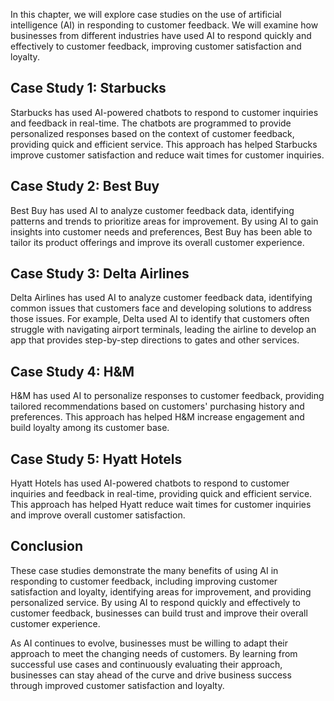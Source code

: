 
In this chapter, we will explore case studies on the use of artificial intelligence (AI) in responding to customer feedback. We will examine how businesses from different industries have used AI to respond quickly and effectively to customer feedback, improving customer satisfaction and loyalty.

Case Study 1: Starbucks
-----------------------

Starbucks has used AI-powered chatbots to respond to customer inquiries and feedback in real-time. The chatbots are programmed to provide personalized responses based on the context of customer feedback, providing quick and efficient service. This approach has helped Starbucks improve customer satisfaction and reduce wait times for customer inquiries.

Case Study 2: Best Buy
----------------------

Best Buy has used AI to analyze customer feedback data, identifying patterns and trends to prioritize areas for improvement. By using AI to gain insights into customer needs and preferences, Best Buy has been able to tailor its product offerings and improve its overall customer experience.

Case Study 3: Delta Airlines
----------------------------

Delta Airlines has used AI to analyze customer feedback data, identifying common issues that customers face and developing solutions to address those issues. For example, Delta used AI to identify that customers often struggle with navigating airport terminals, leading the airline to develop an app that provides step-by-step directions to gates and other services.

Case Study 4: H\&M
------------------

H\&M has used AI to personalize responses to customer feedback, providing tailored recommendations based on customers' purchasing history and preferences. This approach has helped H\&M increase engagement and build loyalty among its customer base.

Case Study 5: Hyatt Hotels
--------------------------

Hyatt Hotels has used AI-powered chatbots to respond to customer inquiries and feedback in real-time, providing quick and efficient service. This approach has helped Hyatt reduce wait times for customer inquiries and improve overall customer satisfaction.

Conclusion
----------

These case studies demonstrate the many benefits of using AI in responding to customer feedback, including improving customer satisfaction and loyalty, identifying areas for improvement, and providing personalized service. By using AI to respond quickly and effectively to customer feedback, businesses can build trust and improve their overall customer experience.

As AI continues to evolve, businesses must be willing to adapt their approach to meet the changing needs of customers. By learning from successful use cases and continuously evaluating their approach, businesses can stay ahead of the curve and drive business success through improved customer satisfaction and loyalty.
